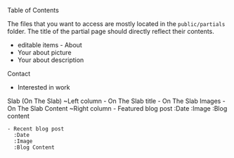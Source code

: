 Table of Contents

The files that you want to access are mostly located in the    `public/partials`    folder. The title of the partial page should directly reflect their contents.


- editable items -
About
- Your about picture
- Your about description

Contact
- Interested in work

Slab (On The Slab)
  ~Left column
    - On The Slab title
    - On The Slab Images
    - On The Slab Content
  ~Right column
    - Featured blog post
      :Date
      :Image
      :Blog content

<!-- if you want to create a new blog post simply copy/paste an old one and edit the information -->
    - Recent blog post
      :Date
      :Image
      :Blog Content
